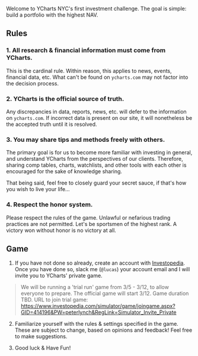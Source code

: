Welcome to YCharts NYC's first investment challenge. The goal is simple: build a portfolio with the highest NAV.

## Rules
### 1. All research & financial information must come from YCharts.

This is the cardinal rule. Within reason, this applies to news, events, financial data, etc. What can't be found on `ycharts.com` may not factor into the decision process.

### 2. YCharts is the official source of truth.

Any discrepancies in data, reports, news, etc. will defer to the information on `ycharts.com`. If incorrect data is present on our site, it will nonetheless be the accepted truth until it is resolved.

### 3. You may share tips and methods freely with others.

The primary goal is for us to become more familiar with investing in general, and understand YCharts from the perspectives of our clients. Therefore, sharing comp tables, charts, watchlists, and other tools with each other is encouraged for the sake of knowledge sharing. 

That being said, feel free to closely guard your secret sauce, if that's how you wish to live your life...

### 4. Respect the honor system.

Please respect the rules of the game. Unlawful or nefarious trading practices are not permitted. Let's be sportsmen of the highest rank. A victory won without honor is no victory at all. 


## Game

1. If you have not done so already, create an account with [Investopedia](https://www.investopedia.com/simulator/home.aspx). Once you have done so, slack me (`@lucas`) your account email and I will invite you to YCharts' private game.

> We will be running a 'trial run' game from 3/5 - 3/12, to allow everyone to prepare. The official game will start 3/12. Game duration TBD.
> URL to join trial game: https://www.investopedia.com/simulator/game/joingame.aspx?GID=414196&PW=peterlynch&RegLink=Simulator_Invite_Private


2. Familiarize yourself with the rules & settings specified in the game. These are subject to change, based on opinions and feedback! Feel free to make suggestions.

3. Good luck & Have Fun!